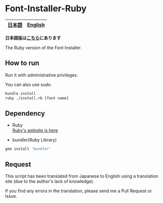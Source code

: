 # Font-Installer-Ruby

[日本語](./README-ja.md)|[English](./README.md)
---|---

**日本語版は[こちら](./README-ja.md)にあります**

The Ruby version of the Font Installer.

## How to run
Run it with administrative privileges.

You can also use sudo.

```sh
bundle install
ruby ./install.rb [font name]
````

## Dependency

- Ruby<br>[Ruby's website is here](https://www.ruby-lang.org/)

- bundler(Ruby Library)

```sh
gem install 'bundler'
```

## Request
This script has been translated from Japanese to English using a translation site (due to the author's lack of knowledge).

If you find any errors in the translation, please send me a Pull Request or Issue.
